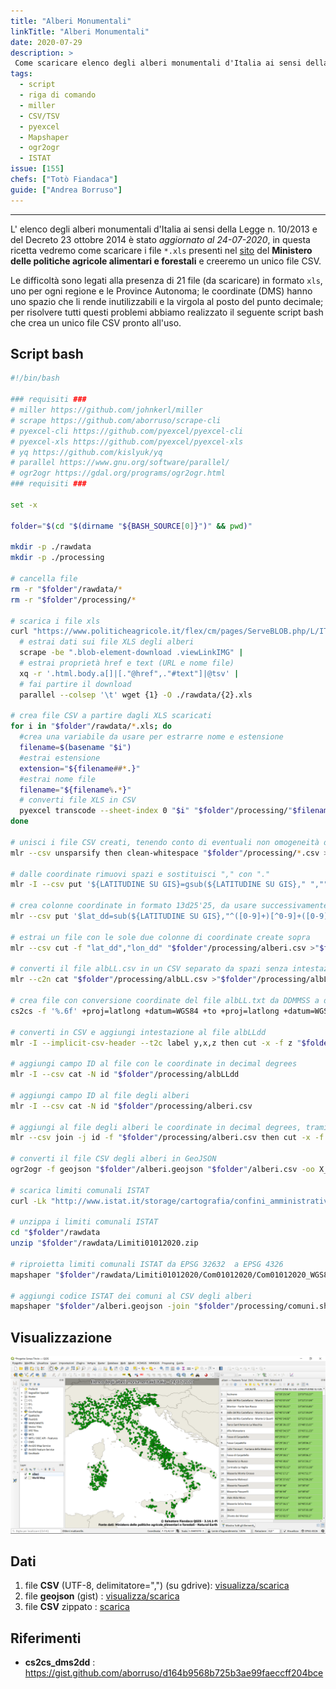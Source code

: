 ```yaml
---
title: "Alberi Monumentali"
linkTitle: "Alberi Monumentali"
date: 2020-07-29
description: >
 Come scaricare elenco degli alberi monumentali d'Italia ai sensi della Legge n. 10/2013 e del Decreto 23 ottobre 2014.
tags:
  - script
  - riga di comando
  - miller
  - CSV/TSV
  - pyexcel
  - Mapshaper
  - ogr2ogr
  - ISTAT
issue: [155]
chefs: ["Totò Fiandaca"]
guide: ["Andrea Borruso"]
---
```


---

L' elenco degli alberi monumentali d'Italia ai sensi della Legge n. 10/2013 e del Decreto 23 ottobre 2014 è stato _aggiornato al 24-07-2020_, in questa ricetta vedremo come scaricare i file `*.xls` presenti nel [sito](https://www.politicheagricole.it/flex/cm/pages/ServeBLOB.php/L/IT/IDPagina/11260) del **Ministero delle politiche agricole alimentari e forestali** e creeremo un unico file CSV.

Le difficoltà sono legati alla presenza di 21 file (da scaricare) in formato `xls`, uno per ogni regione e le Province Autonoma; le coordinate (DMS) hanno uno spazio che li rende inutilizzabili e la virgola al posto del punto decimale; per risolvere tutti questi problemi abbiamo realizzato il seguente script bash che crea un unico file CSV pronto all'uso.

## Script bash

```bash
#!/bin/bash

### requisiti ###
# miller https://github.com/johnkerl/miller
# scrape https://github.com/aborruso/scrape-cli
# pyexcel-cli https://github.com/pyexcel/pyexcel-cli
# pyexcel-xls https://github.com/pyexcel/pyexcel-xls
# yq https://github.com/kislyuk/yq
# parallel https://www.gnu.org/software/parallel/
# ogr2ogr https://gdal.org/programs/ogr2ogr.html
### requisiti ###

set -x

folder="$(cd "$(dirname "${BASH_SOURCE[0]}")" && pwd)"

mkdir -p ./rawdata
mkdir -p ./processing

# cancella file
rm -r "$folder"/rawdata/*
rm -r "$folder"/processing/*

# scarica i file xls
curl "https://www.politicheagricole.it/flex/cm/pages/ServeBLOB.php/L/IT/IDPagina/11260" |
  # estrai dati sui file XLS degli alberi
  scrape -be ".blob-element-download .viewLinkIMG" |
  # estrai proprietà href e text (URL e nome file)
  xq -r '.html.body.a[]|[."@href",."#text"]|@tsv' |
  # fai partire il download
  parallel --colsep '\t' wget {1} -O ./rawdata/{2}.xls

# crea file CSV a partire dagli XLS scaricati
for i in "$folder"/rawdata/*.xls; do
  #crea una variabile da usare per estrarre nome e estensione
  filename=$(basename "$i")
  #estrai estensione
  extension="${filename##*.}"
  #estrai nome file
  filename="${filename%.*}"
  # converti file XLS in CSV
  pyexcel transcode --sheet-index 0 "$i" "$folder"/processing/"$filename".csv
done

# unisci i file CSV creati, tenendo conto di eventuali non omogeneità dello schema dati e fai pulizia di eventuali spazi bianchi in più
mlr --csv unsparsify then clean-whitespace "$folder"/processing/*.csv >"$folder"/alberi.csv

# dalle coordinate rimuovi spazi e sostituisci "," con "."
mlr -I --csv put '${LATITUDINE SU GIS}=gsub(${LATITUDINE SU GIS}," ","");${LONGITUDINE SU GIS}=gsub(${LONGITUDINE SU GIS}," ","");${LATITUDINE SU GIS}=gsub(${LATITUDINE SU GIS},",",".");${LONGITUDINE SU GIS}=gsub(${LONGITUDINE SU GIS},",",".")' "$folder"/alberi.csv

# crea colonne coordinate in formato 13d25'25, da usare successivamente per conversione in gradi decimali
mlr --csv put '$lat_dd=sub(${LATITUDINE SU GIS},"^([0-9]+)[^0-9]+([0-9]+)[^0-9]+([0-9]+\.?[0-9]*)[^0-9]*","\1d\2'\''\3");$lon_dd=sub(${LONGITUDINE SU GIS},"^([0-9]+)[^0-9]+([0-9]+)[^0-9]+([0-9]+\.?[0-9]*)[^0-9]*","\1d\2'\''\3")' "$folder"/alberi.csv >"$folder"/processing/alberi.csv

# estrai un file con le sole due colonne di coordinate create sopra
mlr --csv cut -f "lat_dd","lon_dd" "$folder"/processing/alberi.csv >"$folder"/processing/albLL.csv

# converti il file albLL.csv in un CSV separato da spazi senza intestazione
mlr --c2n cat "$folder"/processing/albLL.csv >"$folder"/processing/albLL.txt

# crea file con conversione coordinate del file albLL.txt da DDMMSS a decimal degrees
cs2cs -f '%.6f' +proj=latlong +datum=WGS84 +to +proj=latlong +datum=WGS84 "$folder"/processing/albLL.txt | tr " " "\t" >"$folder"/processing/albLLdd

# converti in CSV e aggiungi intestazione al file albLLdd
mlr -I --implicit-csv-header --t2c label y,x,z then cut -x -f z "$folder"/processing/albLLdd

# aggiungi campo ID al file con le coordinate in decimal degrees
mlr -I --csv cat -N id "$folder"/processing/albLLdd

# aggiungi campo ID al file degli alberi
mlr -I --csv cat -N id "$folder"/processing/alberi.csv

# aggiungi al file degli alberi le coordinate in decimal degrees, tramite JOIN con albLLdd
mlr --csv join -j id -f "$folder"/processing/alberi.csv then cut -x -f "lat_dd","lon_dd" "$folder"/processing/albLLdd >"$folder"/alberi.csv

# converti il file CSV degli alberi in GeoJSON
ogr2ogr -f geojson "$folder"/alberi.geojson "$folder"/alberi.csv -oo X_POSSIBLE_NAMES=x -oo Y_POSSIBLE_NAMES=y

# scarica limiti comunali ISTAT
curl -Lk "http://www.istat.it/storage/cartografia/confini_amministrativi/non_generalizzati/Limiti01012020.zip" >"$folder"/rawdata/Limiti01012020.zip

# unzippa i limiti comunali ISTAT
cd "$folder"/rawdata
unzip "$folder"/rawdata/Limiti01012020.zip

# riproietta limiti comunali ISTAT da EPSG 32632  a EPSG 4326
mapshaper "$folder"/rawdata/Limiti01012020/Com01012020/Com01012020_WGS84.shp -proj wgs84 -o "$folder"/processing/comuni.shp

# aggiungi codice ISTAT dei comuni al CSV degli alberi
mapshaper "$folder"/alberi.geojson -join "$folder"/processing/comuni.shp fields=PRO_COM_T -o "$folder"/alberiMonumentaliISTAT.csv
```

## Visualizzazione

![](alberi.png)

## Dati

1. file **CSV** (UTF-8, delimitatore=",") (su gdrive): [visualizza/scarica](https://docs.google.com/spreadsheets/d/1Hfmpm6yO8Ma7EfFVQSo4GAReXZAFaSlgKeeROvIEcRw/edit?usp=sharing)
2. file **geojson** (gist) : [visualizza/scarica](https://gist.github.com/pigreco/c9e5680d7db7e6e7c405f73dce2c3c47)
3. file **CSV** zippato : [scarica](https://gist.github.com/pigreco/e0f38a1cf6bd90b6f8258f01fda828cc/archive/d3957ba4855a729370db6117e7e5d634cf1832fe.zip)

## Riferimenti

- **cs2cs_dms2dd** : <https://gist.github.com/aborruso/d164b9568b725b3ae99faeccff204bce>

